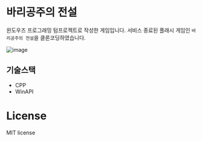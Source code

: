 # 바리공주의 전설
윈도우즈 프로그래밍 텀프로젝트로 작성한 게임입니다. 서비스 종료된 플래시 게임인 `바리공주의 전설`을 클론코딩하였습니다.


![image](https://user-images.githubusercontent.com/8960704/223046273-8e986ed8-4019-477d-a55c-6aca5a7d5ded.png)


## 기술스택
- CPP
- WinAPI

# License
MIT license
